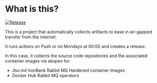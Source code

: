 # What is this?

[![Release](https://github.com/amentumservices/Collector-RabbitMQ-IB/actions/workflows/collect.yml/badge.svg?branch=main)](https://github.com/amentumservices/Collector-RabbitMQ-IB/actions/workflows/collect.yml)

This is a project that automatically collects artifacts to ease in air-gapped transfer from the internet.

It runs actions on Push or on Mondays at 00:00 and creates a release.

In this case, it collects the source code repositories and the associated container images via skopeo for:

- dso.mil IronBank Rabbit MQ Hardened container images
- Docker Hub Rabbit MQ operators
